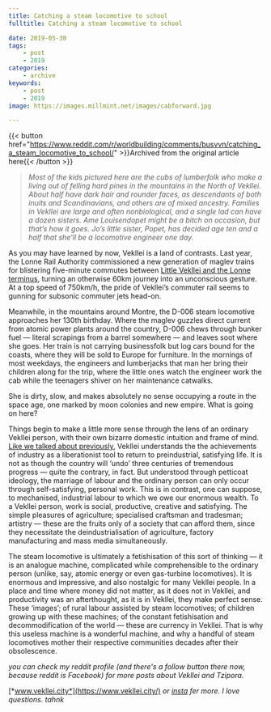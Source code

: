 ```yaml
---
title: Catching a steam locomotive to school
fulltitle: Catching a steam locomotive to school

date: 2019-05-30
tags:
    - post
    - 2019
categories:
    - archive
keywords:
    - post
    - 2019
image: https://images.millmint.net/images/cabforward.jpg

---
```

{{< button href="https://www.reddit.com/r/worldbuilding/comments/busvvn/catching_a_steam_locomotive_to_school/" >}}Archived from the original article here{{< /button >}}


>*Most of the kids pictured here are the cubs of lumberfolk who make a living out of felling hard pines in the mountains in the North of Vekllei. About half have dark hair and rounder faces, as descendants of both inuits and Scandinavians, and others are of mixed ancestry. Families in Vekllei are large and often nonbiological, and a single lad can have a dozen sisters. Ame Louisendopet might be a bitch on occasion, but that’s how it goes. Jo’s little sister, Popet, has decided age ten and a half that she’ll be a locomotive engineer one day.*

As you may have learned by now, Vekllei is a land of contrasts. Last year, the Lonne Rail Authority commissioned a new generation of maglev trains for blistering five-minute commutes between [Little Vekllei and the Lonne terminus](https://i1.wp.com/vekllei.city/wp-content/uploads/2018/11/img_0555.png?ssl=1), turning an otherwise 60km journey into an unconscious gesture. At a top speed of 750km/h, the pride of Vekllei’s commuter rail seems to gunning for subsonic commuter jets head-on.

Meanwhile, in the mountains around Montre, the D-006 steam locomotive approaches her 130th birthday. Where the maglev guzzles direct current from atomic power plants around the country, D-006 chews through bunker fuel — literal scrapings from a barrel somewhere — and leaves soot where she goes. Her train is not carrying businessfolk but log cars bound for the coasts, where they will be sold to Europe for furniture. In the mornings of most weekdays, the engineers and lumberjacks that man her bring their children along for the trip, where the little ones watch the engineer work the cab while the teenagers shiver on her maintenance catwalks.

She is dirty, slow, and makes absolutely no sense occupying a route in the space age, one marked by moon colonies and new empire. What is going on here?

Things begin to make a little more sense through the lens of an ordinary Vekllei person, with their own bizarre domestic intuition and frame of mind. [Like we talked about previously](https://www.reddit.com/r/worldbuilding/comments/blqcwl/utopia_the_participatory_economy_of_vekllei/), Vekllei understands the the achievements of industry as a liberationist tool to return to preindustrial, satisfying life. It is not as though the country will ‘undo’ three centuries of tremendous progress — quite the contrary, in fact. But understood through petticoat ideology, the marriage of labour and the ordinary person can only occur through self-satisfying, personal work. This is in contrast, one can suppose, to mechanised, industrial labour to which we owe our enormous wealth. To a Vekllei person, work is social, productive, creative and satisfying. The simple pleasures of agriculture; specialised craftsman and tradesman; artistry — these are the fruits only of a society that can afford them, since they necessitate the deindustrialisation of agriculture, factory manufacturing and mass media simultaneously.

The steam locomotive is ultimately a fetishisation of this sort of thinking — it is an analogue machine, complicated while comprehensible to the ordinary person (unlike, say, atomic energy or even gas-turbine locomotives). It is enormous and impressive, and also nostalgic for many Vekllei people. In a place and time where money did not matter, as it does not in Vekllei, and productivity was an afterthought, as it is in Vekllei, they make perfect sense. These ‘images’; of rural labour assisted by steam locomotives; of children growing up with these machines; of the constant fetishisation and decommodification of the world — these are currency in Vekllei. That is why this useless machine is a wonderful machine, and why a handful of steam locomotives mother their respective communities decades after their obsolescence.

*you can check my reddit profile (and there's a follow button there now, because reddit is Facebook) for more posts about Vekllei and Tzipora.*

[*www.vekllei.city*](https://www.vekllei.city/)  *or* [*insta*](https://www.instagram.com/melon.kony/) *fer more. I love questions. tahnk*

